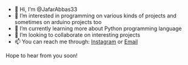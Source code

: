 - 👋 Hi, I’m @JafarAbbas33
- 👀 I’m interested in programming on various kinds of projects and sometimes on arduino projects too
- 🌱 I’m currently learning more about Python programming language
- 💞️ I’m looking to collaborate on interesting projects
- 📫 You can reach me through: [Instagram](https://www.instagram.com/jafarabbas33/) or [Email](mailto:jafarabbas_786@yahoo.com)

Hope to hear from you soon!
<!---
JafarAbbas33/JafarAbbas33 is a ✨ special ✨ repository because its `README.md` (this file) appears on your GitHub profile.
You can click the Preview link to take a look at your changes.
--->
